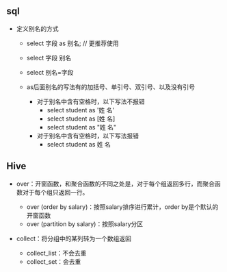 
## sql
+ 定义别名的方式
    + select 字段 as 别名;    // 更推荐使用 
    + select 字段 别名
    + select 别名=字段
    
    + as后面别名的写法有的加括号、单引号、双引号、以及没有引号
        + 对于别名中含有空格时，以下写法不报错
            + select student as '姓 名'
            + select student as [姓 名]
            + select student as "姓 名"
        + 对于别名中含有空格时，以下写法报错
            + select student as 姓 名





## Hive

+ over：开窗函数，和聚合函数的不同之处是，对于每个组返回多行，而聚合函数对于每个组只返回一行。
    + over (order by salary)：按照salary排序进行累计，order by是个默认的开窗函数
    + over (partition by salary)：按照salary分区

+ collect：将分组中的某列转为一个数组返回
    + collect_list：不会去重
    + collect_set：会去重








